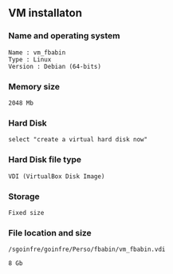 ## VM installaton

### Name and operating system

```
Name : vm_fbabin
Type : Linux
Version : Debian (64-bits)
```
### Memory size
```
2048 Mb
```
### Hard Disk
```
select "create a virtual hard disk now"
```
### Hard Disk file type
```
VDI (VirtualBox Disk Image)
```
### Storage 
```
Fixed size
```
### File location and size
```
/sgoinfre/goinfre/Perso/fbabin/vm_fbabin.vdi

8 Gb
```